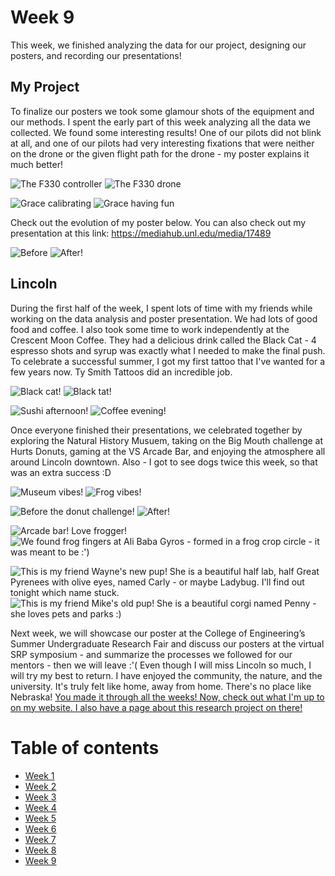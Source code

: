 # Week 9
This week, we finished analyzing the data for our project, designing our posters, and recording our presentations!


## My Project
To finalize our posters we took some glamour shots of the equipment and our methods. I spent the early part of this week analyzing all the data we collected. We found some interesting results! One of our pilots did not blink at all, and one of our pilots had very interesting fixations that were neither on the drone or the given flight path for the drone - my poster explains it much better! 

![ The F330 controller ](HallasWK9-01.jpg) ![ The F330 drone ](HallasWK9-02.jpg)

![ Grace calibrating ](HallasWK9-03.jpg) ![ Grace having fun ](HallasWK9-04.jpg)

Check out the evolution of my poster below. You can also check out my presentation at this link: https://mediahub.unl.edu/media/17489

![ Before ](HallasWK9-17.jpg) ![ After! ](HallasWK9-17.PNG)


## Lincoln

During the first half of the week, I spent lots of time with my friends while working on the data analysis and poster presentation. We had lots of good food and coffee. I also took some time to work independently at the Crescent Moon Coffee. They had a delicious drink called the Black Cat - 4 espresso shots and syrup was exactly what I needed to make the final push. To celebrate a successful summer, I got my first tattoo that I've wanted for a few years now. Ty Smith Tattoos did an incredible job.

![ Black cat! ](HallasWK9-05.jpg) ![ Black tat! ](HallasWK9-06.jpg)

![ Sushi afternoon! ](HallasWK9-07.jpg) ![ Coffee evening! ](HallasWK9-08.jpg)

Once everyone finished their presentations, we celebrated together by exploring the Natural History Musuem, taking on the Big Mouth challenge at Hurts Donuts, gaming at the VS Arcade Bar, and enjoying the atmosphere all around Lincoln downtown. Also - I got to see dogs twice this week, so that was an extra success :D

![ Museum vibes! ](HallasWK9-09.jpg) ![ Frog vibes! ](HallasWK9-10.jpg)

![ Before the donut challenge! ](HallasWK9-11.jpg) ![ After! ](HallasWK9-12.jpg)

![ Arcade bar! Love frogger! ](HallasWK9-13.jpg) ![ We found frog fingers at Ali Baba Gyros - formed in a frog crop circle - it was meant to be :') ](HallasWK9-14.jpg)

![ This is my friend Wayne's new pup! She is a beautiful half lab, half Great Pyrenees with olive eyes, named Carly - or maybe Ladybug. I'll find out tonight which name stuck. ](HallasWK9-15.jpg) ![ This is my friend Mike's old pup! She is a beautiful corgi named Penny - she loves pets and parks :) ](HallasWK9-16.jpg)

Next week, we will showcase our poster at the College of Engineering’s Summer Undergraduate Research Fair and discuss our posters at the virtual SRP symposium - and summarize the processes we followed for our mentors - then we will leave :'( Even though I will miss Lincoln so much, I will try my best to return. I have enjoyed the community, the nature, and the university. It's truly felt like home, away from home. There's no place like Nebraska! [You made it through all the weeks! Now, check out what I'm up to on my website. I also have a page about this research project on there!](https://www.kristenhallas.com)

# Table of contents
* [Week 1](/1/HallasWK1.md)
* [Week 2](/2/HallasWK2.md)
* [Week 3](/3/HallasWK3.md)
* [Week 4](/4/HallasWK4.md)
* [Week 5](/5/HallasWK5.md)
* [Week 6](/6/HallasWK6.md)
* [Week 7](/7/HallasWK7.md)
* [Week 8](/8/HallasWK8.md)
* [Week 9](/9/HallasWK9.md)